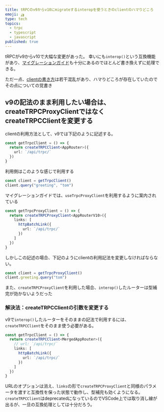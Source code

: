 ```yaml
---
title: tRPCのv9からv10にmigrateするinteropを使うときのclientのハマりどころ
emoji: 🛺
type: tech
topics:
  - trpc
  - typescript
  - javascript
published: true
---
```


tRPCがv9からv10で大幅な変更があった。
幸いにも`interop()`という互換機能があり、[マイグレーションガイド](https://trpc.io/docs/migrate-from-v9-to-v10)も十分にあるのでほとんど書き換えずに処理できる。

ただ一点、[clientの書き方](https://trpc.io/docs/migrate-from-v9-to-v10#http-specific-options-moved-from-trpcclient-to-links)は若干混乱があり、ハマりどころが存在していたのでその点についての覚書き

## v9の記法のまま利用したい場合は、createTRPCProxyClientではなくcreateTRPCClientを変更する

clientの利用方法として、v9では下記のように記述する。

```ts
const getTrpcClient = () => {
  return createTRPCClient<AppRouter>({
    url: `/api/trpc/`
  })
}
```

利用側はこのような感じで利用する

```ts
const client = getTrpcClient()
client.query("greeting", "tom")
```

マイグレーションガイドでは、`useTrpcProxyClient`を利用するように案内されている

```ts
const getTrpcProxyClient = () => {
  return createTRPCProxyClient<AppRouterV10>({
    links: [
      httpBatchLink({
        url: `/api/trpc/`
      })
    ]
  })
}
```

しかしこの記述の場合、下記のようにclientの利用記法を変更しなければならない。

```ts
const client = getTrpcProxyClient()
client.greeting.query("tom")
```

また、`createTRPCProxyClient`を利用した場合、`interop()`したルーターは型補完が効かないようだった

### 解決法：createTRPCClientの引数を変更する

v9で`interop()`したルーターをそのままの記法で利用するには、`createTRPCClient`をそのまま使う必要がある。

```ts
const getTrpcClient = () => {
  return createTRPCClient<MergedAppRouter>({
    // url: `/api/trpc/`
    links: [
      httpBatchLink({
        url: `/api/trpc/`
      })
    ]
  })
}
```
URLのオプションは消え、`links`の形で`createTRPCProxyClient`と同様のパラメータを渡すと互換性を保った状態で動作し、型補完も効くようになる。
`createTRPCClient`はdeprecatedになっているのでVSCode上では取り消し線が出るが、一旦の互換処理としては十分だろう。